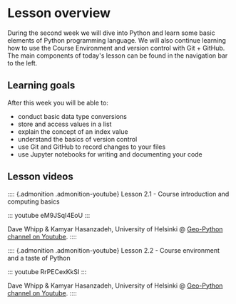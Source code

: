 # Lesson overview

During the second week we will dive into Python and learn some basic
elements of Python programming language. We will also continue learning
how to use the Course Environment and version control with Git + GitHub.
The main components of today\'s lesson can be found in the navigation
bar to the left.

## Learning goals

After this week you will be able to:

-   conduct basic data type conversions
-   store and access values in a list
-   explain the concept of an index value
-   understand the basics of version control
-   use Git and GitHub to record changes to your files
-   use Jupyter notebooks for writing and documenting your code

## Lesson videos

:::: {.admonition .admonition-youtube}
Lesson 2.1 - Course introduction and computing basics

::: youtube
eM9JSqI4EoU
:::

Dave Whipp & Kamyar Hasanzadeh, University of Helsinki @ [Geo-Python
channel on
Youtube](https://www.youtube.com/channel/UCQ1_1hZ0A1Vic2zmWE56s2A).
::::

:::: {.admonition .admonition-youtube}
Lesson 2.2 - Course environment and a taste of Python

::: youtube
RrPECexKkSI
:::

Dave Whipp & Kamyar Hasanzadeh, University of Helsinki @ [Geo-Python
channel on
Youtube](https://www.youtube.com/channel/UCQ1_1hZ0A1Vic2zmWE56s2A).
::::
